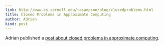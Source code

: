 ```yaml
---
link: http://www.cs.cornell.edu/~asampson/blog/closedproblems.html
title: Closed Problems in Approximate Computing
author: Adrian
kind: post
---
```

Adrian published a [post about closed problems in approximate computing](http://www.cs.cornell.edu/~asampson/blog/closedproblems.html).
